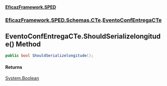 #### [EficazFramework.SPED](EficazFrameworkSPED.md 'EficazFramework SPED')
### [EficazFramework.SPED.Schemas.CTe](EficazFramework.SPED.Schemas.CTe.md 'EficazFramework.SPED.Schemas.CTe').[EventoConfEntregaCTe](EficazFramework.SPED.Schemas.CTe/EventoConfEntregaCTe.md 'EficazFramework.SPED.Schemas.CTe.EventoConfEntregaCTe')

## EventoConfEntregaCTe.ShouldSerializelongitude() Method

```csharp
public bool ShouldSerializelongitude();
```

#### Returns
[System.Boolean](https://docs.microsoft.com/en-us/dotnet/api/System.Boolean 'System.Boolean')